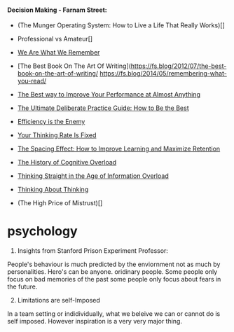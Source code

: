 

#### Decision Making - Farnam Street: 

- (The Munger Operating System: How to Live a Life That Really Works)[]
- Professional vs Amateur[]
- [We Are What We Remember](https://fs.blog/2021/01/we-remember/)
- [The Best Book On The Art Of Writing](https://fs.blog/2012/07/the-best-book-on-the-art-of-writing/
https://fs.blog/2014/05/remembering-what-you-read/

- [The Best way to Improve Your Performance at Almost Anything](https://fs.blog/2014/05/improving-your-performance/)
- [The Ultimate Deliberate Practice Guide: How to Be the Best](https://fs.blog/2021/04/deliberate-practice-guide/)
- [Efficiency is the Enemy](https://fs.blog/2021/05/slack/)
- [Your Thinking Rate Is Fixed](https://fs.blog/2015/08/how-to-think/)
- [The Spacing Effect: How to Improve Learning and Maximize Retention](https://fs.blog/2018/12/spacing-effect/)
- [The History of Cognitive Overload](https://fs.blog/2014/09/the-history-of-cognitive-overload/)
- [Thinking Straight in the Age of Information Overload](https://fs.blog/2014/09/thinking-straight-in-the-age-of-information-overload/)
- [Thinking About Thinking](https://fs.blog/2015/01/thinking-about-thinking/)
- (The High Price of Mistrust)[]




# psychology


1. Insights from Stanford Prison Experiment Professor: 

People's behaviour is much predicted by the enviornment not as much by personalities. 
Hero's can be anyone. oridinary people. 
Some people only focus on bad memories of the past 
some people only focus about fears in the future.


2. Limitations are self-Imposed 

In a team setting or indidividually, what we beleive we can or cannot do is self imposed. However inspiration is a very very major thing. 

